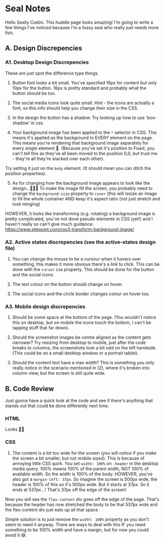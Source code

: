 # Seal Notes

Hello Seally Codini. This huddle page looks amazing! I'm going to write a few things I've noticed because I'm a fussy seal who really just needs more fish.


## A. Design Discrepencies

### A1. Desktop Design Discrepencies
These are just spot the difference type things.

1. Button font looks a bit small. You've specified 16px for content but only 10px for the button. 16px is pretty standard and probably what the button should be too.

2. The social media icons look quite small. 
Hint - the icons are actually a font, so this info should help you change their size in the CSS.

3. In the design the button has a shadow. Try looking up how to use 'box-shadow' in css.

4. Your background image has been applied to the `*` selector in CSS. This means it's applied as the background to EVERY element on the page. This means you're rendering that background image separately for every single element 🤯. (Because you've set it's position to Fixed, you can't tell this as they've all been moved to the position 0,0, but trust me - they're all they're stacked over each other).

Try setting it just on the `body` element. (It should mean you can ditch the position properties).

5. As for changing how the background image appears to look like the design...🤷‍♂️🐙 
To make the image fill the screen, you probably need to change the `background-size` property to `cover` (this will resize an image to fill the whole container AND keep it's aspect ratio (not just stretch and look minging) 

HOWEVER, it looks like transforming (e.g. rotating) a background image is pretty complicated, you've not done pseudo elements in CSS (yet!) and I haven't really so can't give much guidance: https://www.sitepoint.com/css3-transform-background-image/ 

### A2. Active states discrepencies (see the active-states design file)
1. You can change the mouse to be a cursour when it hovers over something, this makes it more obvious there's a link to click. This can be done with the `cursor` css property.
This should be done for the button and the social icons.

2. The text colour on the button should change on hover.

3. The social icons and the circle border changes colour on hover too.

### A3. Mobile design discrepencies
1. Should be some space at the bottom of the page. (You wouldn't notice this on desktop, but on mobile the icons touch the bottom, I can't be tapping stuff that far down).

2. Should the screenshot images be centre aligned as the content gets narrower? Try resizing from desktop to mobile, just after the code breaks to columns, the screenshots look a bit odd on the left handside. (This could be on a small desktop window or a portrait tablet).

3. Should the content text have a max width? This is something you only really notice in the scenario mentioned in (2), where it's broken into column view, but the screen is still quite wide.


## B. Code Review
Just gunna have a quick look at the code and see if there's anything that stands out that could be done differently next time.

### HTML
Looks 👌🏼

### CSS
1. The content is a bit too wide for the screen (you will notice if you make the screen a bit smaller, but not mobile sized).
This is because of annoying little CSS quirk. 
You set `width: 100%` on `.header` in the desktop media query. 100% means 100% of the parent width, NOT 100% of available width. So the width is 100% of the body. HOWEVER, you've also got a `margin-left: 37px`. So imagine the screen is 500px wide, the header is 100% of this so it's 500px wide. But it starts at 37px. So it ends at 537px...! That's 37px off the edge of the screen!

Now you will see the `flex-content` div goes off the edge of the page. That's because the header has now stretched the body to be that 537px wide and the flex-content div just eats up all that space.

Simple solution is to just remove the `width: 100%` property as you don't seem to need it anyway. There are ways to deal with this IF you need something to be 100% width and have a margin, but for now you could avoid it 😅.